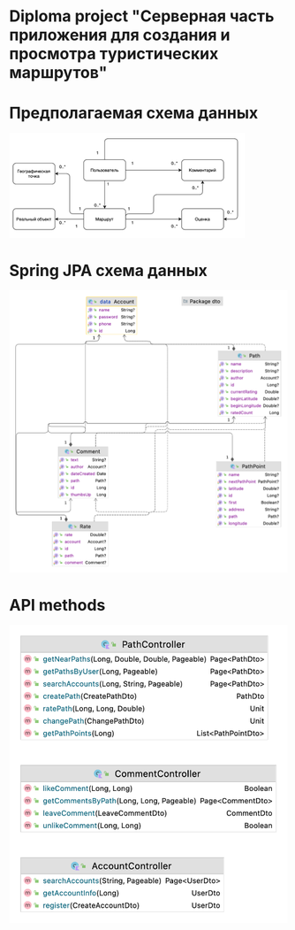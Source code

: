 # Diploma project "Серверная часть приложения для создания и просмотра туристических маршрутов"


# Предполагаемая схема данных
![img.png](img.png)

# Spring JPA схема данных
![Spring JPA diagram.png](Spring_JPA_entities_diagram.png)

# API methods
![api_diagram.png](api_diagram.png)

